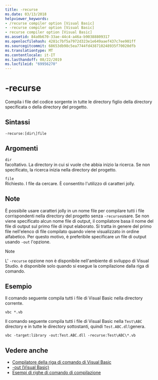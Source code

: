 ```yaml
---
title: -recurse
ms.date: 03/13/2018
helpviewer_keywords:
- /recurse compiler option [Visual Basic]
- -recurse compiler option [Visual Basic]
- recurse compiler option [Visual Basic]
ms.assetid: 84a0b670-33ae-44c4-a46a-b90388809317
ms.openlocfilehash: 4281c7bf5a7972d323e1e649aaef437c7ee901ff
ms.sourcegitcommit: 68653db98c5ea7744fd438710248935f70020dfb
ms.translationtype: MT
ms.contentlocale: it-IT
ms.lasthandoff: 08/22/2019
ms.locfileid: "69956270"
---
```

# <a name="-recurse"></a>-recurse
Compila i file del codice sorgente in tutte le directory figlio della directory specificata o della directory del progetto.  
  
## <a name="syntax"></a>Sintassi  
  
```  
-recurse:[dir\]file  
```  
  
## <a name="arguments"></a>Argomenti  
 `dir`  
 facoltativo. La directory in cui si vuole che abbia inizio la ricerca. Se non specificato, la ricerca inizia nella directory del progetto.  
  
 `file`  
 Richiesto. I file da cercare. È consentito l'utilizzo di caratteri jolly.  
  
## <a name="remarks"></a>Note  
 È possibile usare caratteri jolly in un nome file per compilare tutti i file corrispondenti nella directory del progetto senza `-recurse`usare. Se non viene specificato alcun nome file di output, il compilatore basa il nome del file di output sul primo file di input elaborato. Si tratta in genere del primo file nell'elenco di file compilato quando viene visualizzato in ordine alfabetico. Per questo motivo, è preferibile specificare un file di output usando `-out` l'opzione.  
  
> [!NOTE]
> L' `-recurse` opzione non è disponibile nell'ambiente di sviluppo di Visual Studio. è disponibile solo quando si esegue la compilazione dalla riga di comando.  
  
## <a name="example"></a>Esempio  
 Il comando seguente compila tutti i file di Visual Basic nella directory corrente.  
  
```console
vbc *.vb  
```  
  
 Il comando seguente compila tutti i file di Visual Basic nella `Test\ABC` directory e in tutte le directory sottostanti, quindi `Test.ABC.dll`genera.  
  
```console
vbc -target:library -out:Test.ABC.dll -recurse:Test\ABC\*.vb  
```  
  
## <a name="see-also"></a>Vedere anche

- [Compilatore della riga di comando di Visual Basic](../../../visual-basic/reference/command-line-compiler/index.md)
- [-out (Visual Basic)](../../../visual-basic/reference/command-line-compiler/out.md)
- [Esempi di righe di comando di compilazione](../../../visual-basic/reference/command-line-compiler/sample-compilation-command-lines.md)
